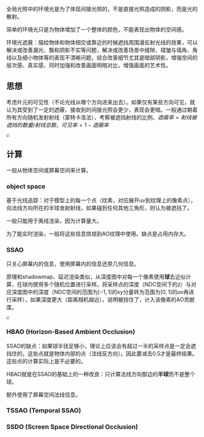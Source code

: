 全局光照中的环境光是为了体现间接光照的，不是直接光照造成的阴影，而是光的散射。

简单的环境光只是为物体增加了一个整体的颜色，不能表现出物体的空间感。

环境光遮蔽：描绘物体和物体相交或靠近的时候遮挡周围漫反射光线的效果，可以解决或改善漏光、飘和阴影不实等问题，解决或改善场景中缝隙、褶皱与墙角、角线以及细小物体等的表现不清晰问题，综合改善细节尤其是暗部阴影，增强空间的层次感、真实感，同时加强和改善画面明暗对比，增强画面的艺术性。

## 思想

考虑片元的可见性（不论光线从哪个方向进来出去）。如果仅有某些方向可见，就认为其受到了一定的遮蔽，接收到的间接光照会更少，表现会更暗。一般通过朝着所有方向随机发射射线（蒙特卡洛法），考察被遮挡射线的比例。$遮蔽率=射线被遮挡的数量/射线总数$，$可见率=1-遮蔽率$

<img src="https://fastly.jsdelivr.net/gh/YuzikiRain/ImageBed/img/image-20230104103941428.png" style="zoom:50%" />

## 计算

一般从物体空间或屏幕空间来计算。

### object space

基于光线追踪：对于模型上的每一个点（纹素，对应展开uv到纹理上的像素点），向法线方向所在的半球发射射线，如果碰到任何其他三角形，则认为被遮挡了。

一般只能用于离线渲染，因为计算量大。

为了能实时渲染，一般将这些信息烘焙到AO纹理中使用。缺点是占用内存大。

### SSAO

只关心屏幕内的信息，使用屏幕内的信息还原几何信息。

原理和shadowmap、延迟渲染类似，从深度图中对每一个像素使用**球**去近似计算，在球内使用多个随机位置进行采样。将采样点的深度（NDC空间下的z）与对应深度图中的深度（NDC空间的范围为$[-1,1]$的xy分量转为范围为$[0,1]$的uv再进行采样），如果深度更大（距离相机越远），说明被挡住了，计入该像素的AO贡献度。

<img src="https://fastly.jsdelivr.net/gh/YuzikiRain/ImageBed/img/image-20230104114203556.png" style="zoom:50%" />

### HBAO (Horizon-Based Ambient Occlusion)

SSAO的缺点：如果球半径足够小，理论上应该会有超过一半的采样点是一定会遮挡住的，这些点就是物体内部的点（法线反方向）。因此要减去0.5才是最终结果。这些点的计算实际上是不必要的。

HBAO就是在SSAO的基础上的一种改良：只计算法线方向那边的**半球**而不是整个球。

额外使用了屏幕空间法线信息。

### TSSAO (Temporal SSAO)

### SSDO (Screen Space Directional Occlusion)
